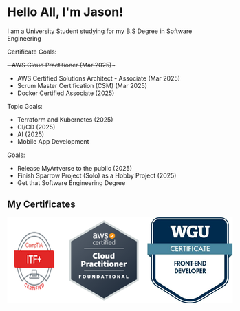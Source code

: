<!-- 2022-2024 OzzyTheDev, Please Don't Copy -->

# Hello All, I'm Jason!

I am a University Student studying for my B.S Degree in Software Engineering

Certificate Goals:

~~- AWS Cloud Practitioner (Mar 2025)~~~
- AWS Certified Solutions Architect - Associate (Mar 2025)
- Scrum Master Certification (CSM) (Mar 2025)
- Docker Certified Associate (2025)

Topic Goals:
- Terraform and Kubernetes (2025)
- CI/CD (2025)
- AI (2025)
- Mobile App Development

Goals:
- Release MyArtverse to the public (2025)
- Finish Sparrow Project (Solo) as a Hobby Project (2025)
- Get that Software Engineering Degree

## My Certificates

<div style="display: flex; flex-direction:row;">
  
<img width="200" src="comptia-it-fundamentals-itf-certification.1 2.png" />
<img width="200" src="cloudpractitioner.png" />
<img width="200" src="wgufrontend.jpeg" />
  </div>
